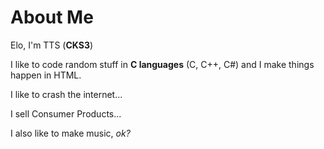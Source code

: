 # About Me
Elo, I'm TTS (**CKS3**)

I like to code random stuff in **C languages** (C, C++, C#) and I make things happen in HTML.

I like to crash the internet...

I sell Consumer Products...

I also like to make music, *ok?*
